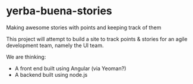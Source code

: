 yerba-buena-stories
===================

Making awesome stories with points and keeping track of them

This project will attempt to build a site to track points & stories for an agile development team, namely the UI team.

We are thinking:
* A front end built using Angular (via Yeoman?)
* A backend built using node.js

